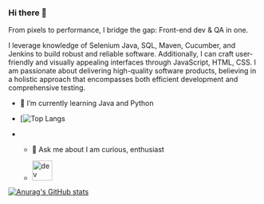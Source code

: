 ### Hi there 👋

From pixels to performance, I bridge the gap: Front-end dev & QA in one.

I leverage knowledge of Selenium Java, SQL, Maven, Cucumber, and Jenkins to build robust and reliable software. Additionally, I can craft user-friendly and visually appealing interfaces through JavaScript, HTML, CSS. I am passionate about delivering high-quality software products, believing in a holistic approach that encompasses both efficient development and comprehensive testing.

- 🌱 I’m currently learning Java and Python

- [![Top Langs](https://github-readme-stats.vercel.app/api/top-langs/?username=Devfront-end)

- - 💬 Ask me about I am curious, enthusiast

  - [<img src='https://cdn.jsdelivr.net/npm/simple-icons@3.0.1/icons/hashnode.svg' alt='dev' height='40'>](https://jules.hashnode.dev/)  
<!--
**Devfront-end/Devfront-end** is a ✨ _special_ ✨ repository because its `README.md` (this file) appears on your GitHub profile.




-->
[![Anurag's GitHub stats](https://github-readme-stats.vercel.app/api?username=Devfront-end)](https://github.com/anuraghazra/github-readme-stats)
